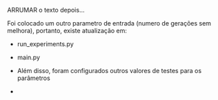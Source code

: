 
ARRUMAR o texto depois...


Foi colocado um outro parametro de entrada (numero de gerações sem melhora), portanto, existe atualização em:
- run_experiments.py
- main.py

- Além disso, foram configurados outros valores de testes para os parâmetros

- 
